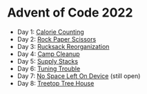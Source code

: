 # Advent of Code 2022

- Day 1: [Calorie Counting](https://adventofcode.com/2022/day/1)
- Day 2: [Rock Paper Scissors](https://adventofcode.com/2022/day/2)
- Day 3: [Rucksack Reorganization](https://adventofcode.com/2022/day/3)
- Day 4: [Camp Cleanup](https://adventofcode.com/2022/day/4)
- Day 5: [Supply Stacks](https://adventofcode.com/2022/day/5)
- Day 6: [Tuning Trouble](https://adventofcode.com/2022/day/6)
- Day 7: [No Space Left On Device](https://adventofcode.com/2022/day/7) (still open)
- Day 8: [Treetop Tree House](https://adventofcode.com/2022/day/8)